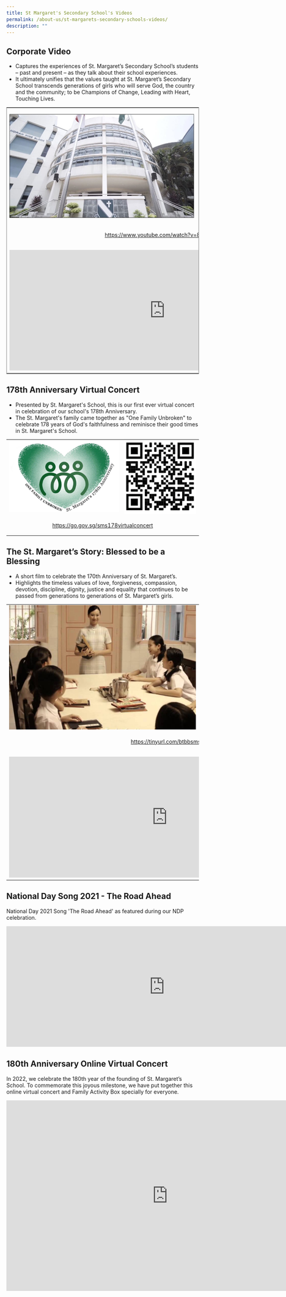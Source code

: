 ```yaml
---
title: St Margaret's Secondary School's Videos
permalink: /about-us/st-margarets-secondary-schools-videos/
description: ""
---
```

## Corporate Video

*   Captures the experiences of St. Margaret’s Secondary School’s students – past and present – as they talk about their school experiences. 
*   It ultimately unifies that the values taught at St. Margaret’s Secondary School transcends generations of girls who will serve God, the country and the community; to be Champions of Change, Leading with Heart, Touching Lives.

<table style="border:1px solid grey">
	<tr>
		<td width="60%"><img src="/images/Building%201.jpg"/></td>
		<td><img src="/images/QR%20Code.png"/></td>
	</tr>
	<tr>
		<td colspan="2">
			<p align="center">
				<a href="https://www.youtube.com/watch?v=8tCsjrj5Ujk">
					https://www.youtube.com/watch?v=8tCsjrj5Ujk
				</a>
			</p>
			<br>
			<iframe width="814" height="315" src="https://www.youtube.com/embed/8tCsjrj5Ujk" title="SMSS Corporate Video (2018)" frameborder="0" allow="accelerometer; autoplay; clipboard-write; encrypted-media; gyroscope; picture-in-picture" allowfullscreen></iframe>
		</td>
	</tr>
</table>

## 178th Anniversary Virtual Concert

*   Presented by St. Margaret's School, this is our first ever virtual concert in celebration of our school's 178th Anniversary.  
*   The St. Margaret's family came together as "One Family Unbroken" to celebrate 178 years of God's faithfulness and reminisce their good times in St. Margaret's School.

<table>
	<tr>
		<td width="60%">
			<img src="/images/178%20Logo.png"/>
		</td>
		<td>
			<img src="/images/178%20QR.png"/>
		</td>
	</tr>
	<tr>
		<td colspan="2">
			<p align="center">
				<a href="https://go.gov.sg/sms178virtualconcert">
					https://go.gov.sg/sms178virtualconcert
				</a>
			</p>
		</td>
	</tr>
</table>

## The St. Margaret’s Story: Blessed to be a Blessing

*   A short film to celebrate the 170th Anniversary of St. Margaret’s.
*   Highlights the timeless values of love, forgiveness, compassion, devotion, discipline, dignity, justice and equality that continues to be passed from generations to generations of St. Margaret’s girls.

<table>
	<tr>
		<td width="60%"><img src="/images/Blessed%20pic.png"/></td>
		<td><img src="/images/QR%20Code%202.png"/></td>
	</tr>
	<tr>
		<td colspan="2">
			<p align="center">
				<a href="https://tinyurl.com/btbbsmss">
					https://tinyurl.com/btbbsmss
				</a>
			</p>
			<br>
			<iframe width="828" height="316" src="https://www.youtube.com/embed/GjZ1x1SSObw" title="St. Margaret's Story: Blessed to be a Blessing" frameborder="0" allow="accelerometer; autoplay; clipboard-write; encrypted-media; gyroscope; picture-in-picture" allowfullscreen></iframe>
		</td>
	</tr>
</table>

## National Day Song 2021 - The Road Ahead 

National Day 2021 Song 'The Road Ahead' as featured during our NDP celebration.  
  
<iframe width="828" height="315" src="https://www.youtube.com/embed/K_ArTMHJx_8" title="NDP 2021 Theme Song 'The Road Ahead' - SMSS version" frameborder="0" allow="accelerometer; autoplay; clipboard-write; encrypted-media; gyroscope; picture-in-picture" allowfullscreen></iframe>

## 180th Anniversary Online Virtual Concert

In 2022, we celebrate the 180th year of the founding of St. Margaret’s School. To commemorate this joyous milestone, we have put together this online virtual concert and Family Activity Box specially for everyone.

<iframe width="844" height="498" src="https://www.youtube.com/embed/HyQYEzcXhjY?list=PL4BxCIS2l9YW98j3_GGAHG9ZRvjFGsIXw" title="SMSS 180th Anniversary Online Virtual Concert" frameborder="0" allow="accelerometer; autoplay; clipboard-write; encrypted-media; gyroscope; picture-in-picture" allowfullscreen></iframe>